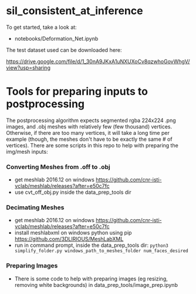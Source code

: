 # sil_consistent_at_inference

To get started, take a look at:
* notebooks/Deformation_Net.ipynb

The test dataset used can be downloaded here:

https://drive.google.com/file/d/1_30nA9JKxA1uNXUXoCv8qzwhoGovWhgV/view?usp=sharing


# Tools for preparing inputs to postprocessing
The postprocessing algorithm expects segmented rgba 224x224 .png images, and .obj meshes with relatively few (few thousand) vertices. Otherwise, if there are too many vertices, it will take a long time per example (though, the meshes don't have to be exactly the same # of vertices). There are some scripts in this repo to help with preparing the img/mesh inputs:
### Converting Meshes from .off to .obj
* get meshlab 2016.12 on windows
https://github.com/cnr-isti-vclab/meshlab/releases?after=e50c7fc
* use cvt_off_obj.py inside the data_prep_tools dir
### Decimating Meshes
* get meshlab 2016.12 on windows
https://github.com/cnr-isti-vclab/meshlab/releases?after=e50c7fc
* install meshlabxml on windows python using pip
https://github.com/3DLIRIOUS/MeshLabXML
* run in command prompt, inside the data_prep_tools dir: `python3 simplify_folder.py windows_path_to_meshes_folder num_faces_desired`
### Preparing Images
* There is some code to help with preparing images (eg resizing, removing white backgrounds) in data_prep_tools/image_prep.ipynb
